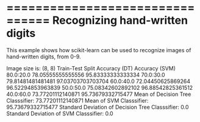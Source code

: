 ================================
Recognizing hand-written digits
================================
This example shows how scikit-learn can be used to recognize images of
hand-written digits, from 0-9.

Image size is:
(8, 8)
Train-Test Split  Accuracy (DT)          Accuracy (SVM)
80.0:20.0       78.05555555555556       95.83333333333334
70.0:30.0       79.81481481481481       97.03703703703704
60.0:40.0       72.04450625869264       96.52294853963839
50.0:50.0       75.08342602892102       96.88542825361512
40.0:60.0       73.77201112140871       95.73679332715477
Mean of Decision Tree Classsifier: 73.77201112140871
Mean of SVM Classsifier: 95.73679332715477
Standard Deviation of Decision Tree Classsifier: 0.0
Standard Deviation of SVM Classsifier: 0.0
